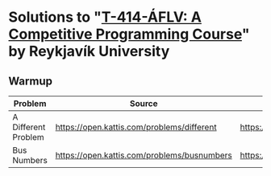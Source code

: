 # Solutions to "[T-414-ÁFLV: A Competitive Programming Course](https://github.com/SuprDewd/T-414-AFLV)" by Reykjavík University



## Warmup

| Problem             | Source                                      | Solution                                                    |
| ------------------- | ------------------------------------------- | ----------------------------------------------------------- |
| A Different Problem | https://open.kattis.com/problems/different  | https://github.com/kantuni/Kattis/blob/master/different.cc  |
| Bus Numbers         | https://open.kattis.com/problems/busnumbers | https://github.com/kantuni/Kattis/blob/master/busnumbers.cc |


